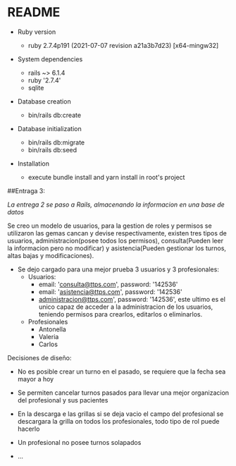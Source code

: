 # README

* Ruby version
  * ruby 2.7.4p191 (2021-07-07 revision a21a3b7d23) [x64-mingw32] 

* System dependencies
  * rails ~> 6.1.4 
  * ruby '2.7.4' 
  * sqlite

* Database creation
  * bin/rails db:create

* Database initialization
  * bin/rails db:migrate 
  * bin/rails db:seed 
  
* Installation
  * execute bundle install and yarn install in root's project

##Entraga 3: 

*La entrega 2 se paso a Rails, almacenando la informacion en una base de datos*

Se creo un modelo de usuarios, para la gestion de roles y permisos se utilizaron las gemas cancan y devise respectivamente, existen tres tipos de usuarios, administracion(posee todos los permisos), consulta(Pueden leer la informacion pero no modificar) y asistencia(Pueden gestionar los turnos, altas bajas y modificaciones).
 * Se dejo cargado para una mejor prueba 3 usuarios y 3 profesionales:
   * Usuarios:
     * email: 'consulta@ttps.com', password: '142536'
     * email: 'asistencia@ttps.com', password: '142536'
     * administracion@ttps.com', password: '142536', este ultimo es el unico capaz de acceder a la administracion de los usuarios, teniendo permisos para crearlos, editarlos o eliminarlos.
   * Profesionales
     * Antonella
     * Valeria 
     * Carlos
 
Decisiones de diseño:
 * No es posible crear un turno en el pasado, se requiere que la fecha sea mayor a hoy
 * Se permiten cancelar turnos pasados para llevar una mejor organizacion del profesional y sus pacientes
 * En la descarga e las grillas si se deja vacio el campo del profesional se descargara la grilla on todos los profesionales, todo tipo de rol puede hacerlo
 * Un profesional no posee turnos solapados

 * ...
